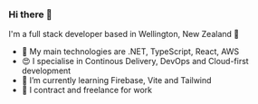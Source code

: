 ### Hi there 👋

I'm a full stack developer based in Wellington, New Zealand 🥝

- 🔭 My main technologies are .NET, TypeScript, React, AWS
- 😍 I specialise in Continous Delivery, DevOps and Cloud-first development 
- 🌱 I’m currently learning Firebase, Vite and Tailwind
- 💼 I contract and freelance for work
